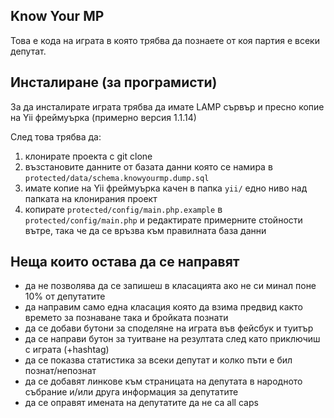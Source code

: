 ## Know Your MP

Това е кода на играта в която трябва да познаете от коя партия е всеки депутат.

## Инсталиране (за програмисти)

За да инсталирате играта трябва да имате LAMP сървър и пресно копие на Yii фреймуърка (примерно версия 1.1.14)

След това трябва да:

1. клонирате проекта с git clone
2. възстановите данните от базата данни която се намира в `protected/data/schema.knowyourmp.dump.sql`
3. имате копие на Yii фреймуърка качен в папка `yii/` едно ниво над папката на клонирания проект
4. копирате `protected/config/main.php.example` в `protected/config/main.php` и редактирате примерните стойности вътре, така че да се връзва към правилната база данни

## Неща които остава да се направят

* да не позволява да се запишеш в класацията ако не си минал поне 10% от депутатите
* да направим само една класация която да взима предвид както времето за познаване така и бройката познати
* да се добави бутони за споделяне на играта във фейсбук и туитър
* да се направи бутон за туитване на резултата след като приключиш с играта (+hashtag)
* да се показва статистика за всеки депутат и колко пъти е бил познат/непознат
* да се добавят линкове към страницата на депутата в народното събрание и/или друга информация за депутатите
* да се оправят имената на депутатите да не са all caps
